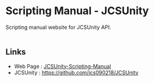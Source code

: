 # Scripting Manual - JCSUnity #

Scripting manual website for JCSUnity API. <br/><br/>

## Links ##
* Web Page : <a href="http://www.jcs-profile.com:3001">JCSUnity-Scripting-Manual</a>
* JCSUnity : https://github.com/jcs090218/JCSUnity
